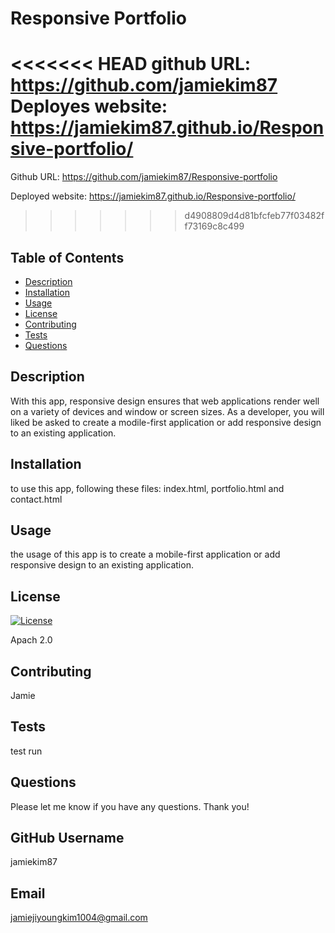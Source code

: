# Responsive Portfolio

<<<<<<< HEAD
github URL: https://github.com/jamiekim87
Deployes website: https://jamiekim87.github.io/Responsive-portfolio/
=======
Github URL: https://github.com/jamiekim87/Responsive-portfolio

Deployed website: https://jamiekim87.github.io/Responsive-portfolio/
>>>>>>> d4908809d4d81bfcfeb77f03482ff73169c8c499

## Table of Contents

   - [Description](#description)
   - [Installation](#installation)
   - [Usage](#usage)
   - [License](#license)
   - [Contributing](#contributing)
   - [Tests](#tests)
   - [Questions](#questions)

 ## Description
    
   With this app, responsive design ensures that web applications render well on a variety of devices and window or     screen sizes. As a developer, you will liked be asked to create a modile-first application or add responsive design to an existing application. 

 ## Installation 
    
   to use this app, following these files: index.html, portfolio.html and contact.html

 ## Usage 
    
   the usage of this app is to create a mobile-first application or add responsive design to an existing application. 

 ## License 
 [![License](https://img.shields.io/badge/License-Apache%202.0-blue.svg)](https://opensource.org/licenses/Apache-2.0)
    
   Apach 2.0

 ## Contributing 
    
   Jamie

 ## Tests 
    
   test run
    
  ## Questions 
    
   Please let me know if you have any questions. Thank you!
    
  ## GitHub Username 
  
  jamiekim87
  
  ## Email 
  
  jamiejiyoungkim1004@gmail.com
